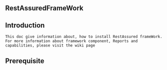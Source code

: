 ## RestAssuredFrameWork

## Introduction

    This doc give information about, how to install RestAssured frameWork. For more information about framework component, Reports and
    capabilities, please visit the wiki page
    
  ## Prerequisite
  
  
  
